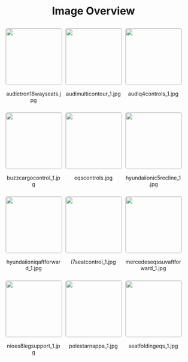 <h1 style ="text-align: center;"> Image Overview </h1>
<div style="display: flex;
flex-wrap: wrap;
gap: 10px;
justify-content: center;
padding: 10px;" >
<div style="flex: 1 1 calc(33.333% - 20px); /* Three images per row on large screens */
        max-width: 150px;
        text-align: center;" >
<img src="https://media.evkx.net/multimedia/technology/seats/adjustment/audietron18wayseats_xst.jpg" style="width: 150px;
height: auto;
border: 1px solid #ddd;
border-radius: 5px;
  ">
<p>audietron18wayseats.jpg</p>
</div>
<div style="flex: 1 1 calc(33.333% - 20px); /* Three images per row on large screens */
        max-width: 150px;
        text-align: center;" >
<img src="https://media.evkx.net/multimedia/technology/seats/adjustment/audimulticontour_1_xst.jpg" style="width: 150px;
height: auto;
border: 1px solid #ddd;
border-radius: 5px;
  ">
<p>audimulticontour_1.jpg</p>
</div>
<div style="flex: 1 1 calc(33.333% - 20px); /* Three images per row on large screens */
        max-width: 150px;
        text-align: center;" >
<img src="https://media.evkx.net/multimedia/technology/seats/adjustment/audiq4controls_1_xst.jpg" style="width: 150px;
height: auto;
border: 1px solid #ddd;
border-radius: 5px;
  ">
<p>audiq4controls_1.jpg</p>
</div>
<div style="flex: 1 1 calc(33.333% - 20px); /* Three images per row on large screens */
        max-width: 150px;
        text-align: center;" >
<img src="https://media.evkx.net/multimedia/technology/seats/adjustment/buzzcargocontrol_1_xst.jpg" style="width: 150px;
height: auto;
border: 1px solid #ddd;
border-radius: 5px;
  ">
<p>buzzcargocontrol_1.jpg</p>
</div>
<div style="flex: 1 1 calc(33.333% - 20px); /* Three images per row on large screens */
        max-width: 150px;
        text-align: center;" >
<img src="https://media.evkx.net/multimedia/technology/seats/adjustment/eqscontrols_xst.jpg" style="width: 150px;
height: auto;
border: 1px solid #ddd;
border-radius: 5px;
  ">
<p>eqscontrols.jpg</p>
</div>
<div style="flex: 1 1 calc(33.333% - 20px); /* Three images per row on large screens */
        max-width: 150px;
        text-align: center;" >
<img src="https://media.evkx.net/multimedia/technology/seats/adjustment/hyundaiionic5recline_1_xst.jpg" style="width: 150px;
height: auto;
border: 1px solid #ddd;
border-radius: 5px;
  ">
<p>hyundaiionic5recline_1.jpg</p>
</div>
<div style="flex: 1 1 calc(33.333% - 20px); /* Three images per row on large screens */
        max-width: 150px;
        text-align: center;" >
<img src="https://media.evkx.net/multimedia/technology/seats/adjustment/hyundaiioniqaftforward_1_xst.jpg" style="width: 150px;
height: auto;
border: 1px solid #ddd;
border-radius: 5px;
  ">
<p>hyundaiioniqaftforward_1.jpg</p>
</div>
<div style="flex: 1 1 calc(33.333% - 20px); /* Three images per row on large screens */
        max-width: 150px;
        text-align: center;" >
<img src="https://media.evkx.net/multimedia/technology/seats/adjustment/i7seatcontrol_1_xst.jpg" style="width: 150px;
height: auto;
border: 1px solid #ddd;
border-radius: 5px;
  ">
<p>i7seatcontrol_1.jpg</p>
</div>
<div style="flex: 1 1 calc(33.333% - 20px); /* Three images per row on large screens */
        max-width: 150px;
        text-align: center;" >
<img src="https://media.evkx.net/multimedia/technology/seats/adjustment/mercedeseqssuvaftforward_1_xst.jpg" style="width: 150px;
height: auto;
border: 1px solid #ddd;
border-radius: 5px;
  ">
<p>mercedeseqssuvaftforward_1.jpg</p>
</div>
<div style="flex: 1 1 calc(33.333% - 20px); /* Three images per row on large screens */
        max-width: 150px;
        text-align: center;" >
<img src="https://media.evkx.net/multimedia/technology/seats/adjustment/nioes8legsupport_1_xst.jpg" style="width: 150px;
height: auto;
border: 1px solid #ddd;
border-radius: 5px;
  ">
<p>nioes8legsupport_1.jpg</p>
</div>
<div style="flex: 1 1 calc(33.333% - 20px); /* Three images per row on large screens */
        max-width: 150px;
        text-align: center;" >
<img src="https://media.evkx.net/multimedia/technology/seats/adjustment/polestarnappa_1_xst.jpg" style="width: 150px;
height: auto;
border: 1px solid #ddd;
border-radius: 5px;
  ">
<p>polestarnappa_1.jpg</p>
</div>
<div style="flex: 1 1 calc(33.333% - 20px); /* Three images per row on large screens */
        max-width: 150px;
        text-align: center;" >
<img src="https://media.evkx.net/multimedia/technology/seats/adjustment/seatfoldingeqs_1_xst.jpg" style="width: 150px;
height: auto;
border: 1px solid #ddd;
border-radius: 5px;
  ">
<p>seatfoldingeqs_1.jpg</p>
</div>
</div>
